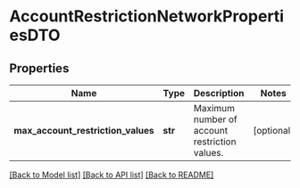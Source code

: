 # AccountRestrictionNetworkPropertiesDTO

## Properties
Name | Type | Description | Notes
------------ | ------------- | ------------- | -------------
**max_account_restriction_values** | **str** | Maximum number of account restriction values. | [optional] 

[[Back to Model list]](../README.md#documentation-for-models) [[Back to API list]](../README.md#documentation-for-api-endpoints) [[Back to README]](../README.md)


